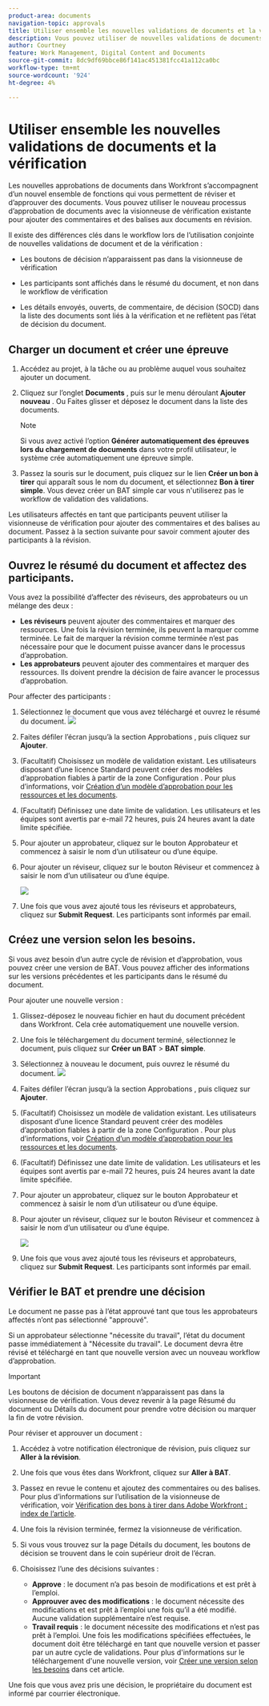 ```yaml
---
product-area: documents
navigation-topic: approvals
title: Utiliser ensemble les nouvelles validations de documents et la vérification
description: Vous pouvez utiliser de nouvelles validations de documents avec la vérification.
author: Courtney
feature: Work Management, Digital Content and Documents
source-git-commit: 8dc9df69bbce86f141ac451381fcc41a112ca0bc
workflow-type: tm+mt
source-wordcount: '924'
ht-degree: 4%

---
```



# Utiliser ensemble les nouvelles validations de documents et la vérification

Les nouvelles approbations de documents dans Workfront s’accompagnent d’un nouvel ensemble de fonctions qui vous permettent de réviser et d’approuver des documents. Vous pouvez utiliser le nouveau processus d’approbation de documents avec la visionneuse de vérification existante pour ajouter des commentaires et des balises aux documents en révision.

Il existe des différences clés dans le workflow lors de l’utilisation conjointe de nouvelles validations de document et de la vérification :

* Les boutons de décision n’apparaissent pas dans la visionneuse de vérification

* Les participants sont affichés dans le résumé du document, et non dans le workflow de vérification

* Les détails envoyés, ouverts, de commentaire, de décision (SOCD) dans la liste des documents sont liés à la vérification et ne reflètent pas l’état de décision du document.

## Charger un document et créer une épreuve

1. Accédez au projet, à la tâche ou au problème auquel vous souhaitez ajouter un document.
1. Cliquez sur l’onglet **Documents** , puis sur le menu déroulant **Ajouter nouveau** .
Ou
Faites glisser et déposez le document dans la liste des documents.

   >[!NOTE]
   >
   >Si vous avez activé l’option **Générer automatiquement des épreuves lors du chargement de documents** dans votre profil utilisateur, le système crée automatiquement une épreuve simple.

1. Passez la souris sur le document, puis cliquez sur le lien **Créer un bon à tirer** qui apparaît sous le nom du document, et sélectionnez **Bon à tirer simple**. Vous devez créer un BAT simple car vous n&#39;utiliserez pas le workflow de validation des validations.

Les utilisateurs affectés en tant que participants peuvent utiliser la visionneuse de vérification pour ajouter des commentaires et des balises au document. Passez à la section suivante pour savoir comment ajouter des participants à la révision.

## Ouvrez le résumé du document et affectez des participants.

Vous avez la possibilité d’affecter des réviseurs, des approbateurs ou un mélange des deux :

* **Les réviseurs** peuvent ajouter des commentaires et marquer des ressources. Une fois la révision terminée, ils peuvent la marquer comme terminée. Le fait de marquer la révision comme terminée n’est pas nécessaire pour que le document puisse avancer dans le processus d’approbation.
* **Les approbateurs** peuvent ajouter des commentaires et marquer des ressources. Ils doivent prendre la décision de faire avancer le processus d’approbation.

Pour affecter des participants :

1. Sélectionnez le document que vous avez téléchargé et ouvrez le résumé du document.
   ![](assets/open-doc-summary.png)

1. Faites défiler l’écran jusqu’à la section Approbations , puis cliquez sur **Ajouter**.

1. (Facultatif) Choisissez un modèle de validation existant. Les utilisateurs disposant d’une licence Standard peuvent créer des modèles d’approbation fiables à partir de la zone Configuration . Pour plus d’informations, voir [Création d’un modèle d’approbation pour les ressources et les documents](/help/quicksilver/review-and-approve-work/document-reviews-and-approvals/manage-document-approvals/create-approval-template.md).

1. (Facultatif) Définissez une date limite de validation. Les utilisateurs et les équipes sont avertis par e-mail 72 heures, puis 24 heures avant la date limite spécifiée.

1. Pour ajouter un approbateur, cliquez sur le bouton Approbateur et commencez à saisir le nom d’un utilisateur ou d’une équipe.

1. Pour ajouter un réviseur, cliquez sur le bouton Réviseur et commencez à saisir le nom d’un utilisateur ou d’une équipe.

   ![](assets/add-approvers.png)

1. Une fois que vous avez ajouté tous les réviseurs et approbateurs, cliquez sur **Submit Request**. Les participants sont informés par email.

## Créez une version selon les besoins.

Si vous avez besoin d’un autre cycle de révision et d’approbation, vous pouvez créer une version de BAT.  <!-- and add the previous participants, new participants, or a mix of both. --> Vous pouvez afficher des informations sur les versions précédentes et les participants dans le résumé du document.

Pour ajouter une nouvelle version :

1. Glissez-déposez le nouveau fichier en haut du document précédent dans Workfront. Cela crée automatiquement une nouvelle version.

1. Une fois le téléchargement du document terminé, sélectionnez le document, puis cliquez sur **Créer un BAT** > **BAT simple**.

1. Sélectionnez à nouveau le document, puis ouvrez le résumé du document.
   ![](assets/open-doc-summary.png)

1. Faites défiler l’écran jusqu’à la section Approbations , puis cliquez sur **Ajouter**.

1. (Facultatif) Choisissez un modèle de validation existant. Les utilisateurs disposant d’une licence Standard peuvent créer des modèles d’approbation fiables à partir de la zone Configuration . Pour plus d’informations, voir [Création d’un modèle d’approbation pour les ressources et les documents](/help/quicksilver/review-and-approve-work/document-reviews-and-approvals/manage-document-approvals/create-approval-template.md).

1. (Facultatif) Définissez une date limite de validation. Les utilisateurs et les équipes sont avertis par e-mail 72 heures, puis 24 heures avant la date limite spécifiée.

1. Pour ajouter un approbateur, cliquez sur le bouton Approbateur et commencez à saisir le nom d’un utilisateur ou d’une équipe.

1. Pour ajouter un réviseur, cliquez sur le bouton Réviseur et commencez à saisir le nom d’un utilisateur ou d’une équipe.

   ![](assets/add-approvers.png)

1. Une fois que vous avez ajouté tous les réviseurs et approbateurs, cliquez sur **Submit Request**. Les participants sont informés par email.

<!-- add info about reusing previous participants once released -->


## Vérifier le BAT et prendre une décision

Le document ne passe pas à l’état approuvé tant que tous les approbateurs affectés n’ont pas sélectionné &quot;approuvé&quot;.

Si un approbateur sélectionne &quot;nécessite du travail&quot;, l’état du document passe immédiatement à &quot;Nécessite du travail&quot;. Le document devra être révisé et téléchargé en tant que nouvelle version avec un nouveau workflow d’approbation.

>[!IMPORTANT]
>
>Les boutons de décision de document n’apparaissent pas dans la visionneuse de vérification. Vous devez revenir à la page Résumé du document ou Détails du document pour prendre votre décision ou marquer la fin de votre révision.

Pour réviser et approuver un document :

1. Accédez à votre notification électronique de révision, puis cliquez sur **Aller à la révision**.

1. Une fois que vous êtes dans Workfront, cliquez sur **Aller à BAT**.

1. Passez en revue le contenu et ajoutez des commentaires ou des balises. Pour plus d’informations sur l’utilisation de la visionneuse de vérification, voir [Vérification des bons à tirer dans Adobe Workfront : index de l’article](/help/quicksilver/review-and-approve-work/proofing/reviewing-proofs-within-workfront/review-proofs-in-wf.md).

1. Une fois la révision terminée, fermez la visionneuse de vérification.

1. Si vous vous trouvez sur la page Détails du document, les boutons de décision se trouvent dans le coin supérieur droit de l’écran.

1. Choisissez l’une des décisions suivantes :

   * **Approve** : le document n’a pas besoin de modifications et est prêt à l’emploi.
   * **Approuver avec des modifications** : le document nécessite des modifications et est prêt à l’emploi une fois qu’il a été modifié. Aucune validation supplémentaire n’est requise.
   * **Travail requis** : le document nécessite des modifications et n’est pas prêt à l’emploi. Une fois les modifications spécifiées effectuées, le document doit être téléchargé en tant que nouvelle version et passer par un autre cycle de validations. Pour plus d&#39;informations sur le téléchargement d&#39;une nouvelle version, voir [Créer une version selon les besoins](#create-a-new-version-as-needed) dans cet article.

Une fois que vous avez pris une décision, le propriétaire du document est informé par courrier électronique.

